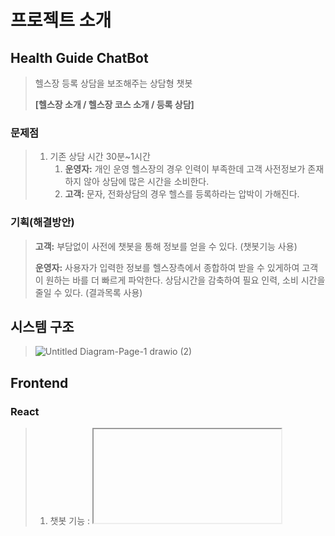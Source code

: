 # 프로젝트 소개

## Health Guide ChatBot

> 헬스장 등록 상담을 보조해주는 상담형 챗봇
>
>**[헬스장 소개 / 헬스장 코스 소개 / 등록 상담]**

### 문제점
>
> 1. 기존 상담 시간 30분~1시간
>    1. **운영자:** 개인 운영 헬스장의 경우 인력이 부족한데 고객 사전정보가 존재 하지 않아 상담에 많은 시간을 소비한다.
>    2. **고객:** 문자, 전화상담의 경우 헬스를 등록하라는 압박이 가해진다.
>
### 기획(해결방안)
>
>**고객:** 부담없이 사전에 챗봇을 통해 정보를 얻을 수 있다. (챗봇기능 사용)
>
>**운영자:** 사용자가 입력한 정보를 헬스장측에서 종합하여 받을 수 있게하여 고객이 원하는 바를 더 빠르게 파악한다. 상담시간을 감축하여 필요 인력, 소비 시간을 줄일 수 있다. (결과목록 사용)
>
## 시스템 구조
>
>![Untitled Diagram-Page-1 drawio (2)](https://user-images.githubusercontent.com/89952669/155075098-a746735a-35e3-4a12-9a68-9bda4ab28092.png)
>
>
## Frontend
### React
>
> 1. 챗봇 기능 : <iframe> 태그 안에 챗봇 url을 넣어 웹에서 챗봇 기능을 사용 가능하게 구현
> coginsight의 DB(esd)데이터들과 Backend의 데이터를 가져오기 위해 api 호출 (axios 사용)
>    - api 호출시 header에 api-key 와 domain-id를 입력(외부 api 호출에 필요한 키)
>    - axios로 api 호출 시 vscode console 안에서는 데이터가 호출되는데 브라우저에서는 CORS 오류로 데이터 호출에 문제 발생
>        - CORS 오류 : 서로다른 출처간의 리소스 전달 할 때 발생
>        - nginx config 파일에서 add_header 
>        
>
>
## Backend

## Monitering

## ChatBot

  
## Tech Stack
  ```
  Frontend : React
  Web Server : Nginx
  WSGI : Gunicorn
  Backend : Flask
  DataBase : MongoDB
  Monitoring : CAdvisor, Prometheus, Grafana, Node-Expoter
  ```
## Port
  |Name|Port|Description|
  |-------|------|--------------------------|
  |Nginx|80|
  |Frontend|3000|
  |Backend|5000|
  |CAdvisor|8080|
  |Prometheus|9090|
  |Grafana|3002|
  |Node-Expoter|9100|
  
 
